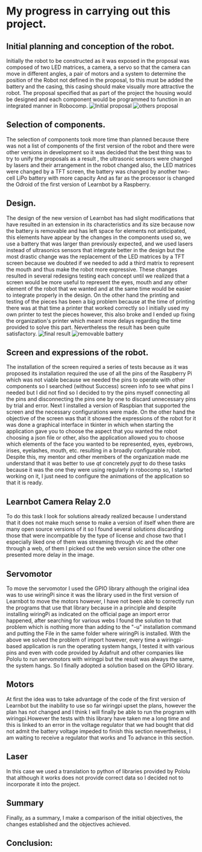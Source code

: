 # My progress in carrying out this project.
## Initial planning and conception of the robot.
Initially the robot to be constructed as it was exposed in the proposal was composed of two LED matrices, a camera, a servo so that the camera can move in different angles, a pair of motors and a system to determine the position of the Robot not defined in the proposal, to this must be added the battery and the casing, this casing should make visually more attractive the robot. The proposal specified that as part of the project the housing would be designed and each component would be programmed to function in an integrated manner in Robocomp.
![Initial proposal](https://github.com/brickbit/universidad-IP/blob/master/photo_2017-04-01_13-02-36.jpg)
![others proposal](https://github.com/brickbit/universidad-IP/blob/master/drawing.png)

## Selection of components.
The selection of components took more time than planned because there was not a list of components of the first version of the robot and there were other versions in development so it was decided that the best thing was to try to unify the proposals as a result , the ultrasonic sensors were changed by lasers and their arrangement in the robot changed also, the LED matrices were changed by a TFT screen, the battery was changed by another two-cell LiPo battery with more capacity And as far as the processor is changed the Odroid of the first version of Learnbot by a Raspberry.

## Design.
The design of the new version of Learnbot has had slight modifications that have resulted in an extension in its characteristics and its size because now the battery is removable and has left space for elements not anticipated, this elements have appear by the changes in the components used so, we use a battery that was larger than previously expected, and we used lasers instead of ultrasonics sensors that integrate better in the design but the most drastic change was the replacement of the LED matrices by a TFT screen because we doubted if we needed to add a third matrix to represent the mouth and thus make the robot more expressive.
These changes resulted in several redesigns testing each concept until we realized that a screen would be more useful to represent the eyes, mouth and any other element of the robot that we wanted and at the same time would be easier to integrate properly in the design.
On the other hand the printing and testing of the pieces has been a big problem because at the time of printing there was at that time a printer that worked correctly so I initially used my own printer to test the pieces however, this also broke and I ended up fixing the organization's printer which meant more delays regarding the time provided to solve this part. Nevertheless the result has been quite satisfactory.
![final result](https://github.com/brickbit/universidad-IP/blob/master/learnbot.jpg)
![removable battery](https://github.com/brickbit/universidad-IP/blob/master/bateria_extraible2.jpg)

## Screen and expressions of the robot.
The installation of the screen required a series of tests because as it was proposed its installation required the use of all the pins of the Raspberry Pi which was not viable because we needed the pins to operate with other components so I searched (without Success) screen info to see what pins I needed but I did not find so I decided to try the pins myself connecting all the pins and disconnecting the pins one by one to discard unnecessary pins by trial and error.
Next I installed a version of Raspbian that supported the screen and the necessary configurations were made.
On the other hand the objective of the screen was that it showed the expressions of the robot for it was done a graphical interface in tkinter in which when starting the application gave you to choose the aspect that you wanted the robot choosing a json file or other, also the application allowed you to choose which elements of the face you wanted to be represented, eyes, eyebrows, irises, eyelashes, mouth, etc. resulting in a broadly configurable robot.
Despite this, my mentor and other members of the organization made me understand that it was better to use _qt_ concretely _pyqt_ to do these tasks because it was the one they were using regularly in robocomp so, I started working on it, I just need to configure the animations of the application so that it is ready.

## Learnbot Camera Relay 2.0
To do this task I look for solutions already realized because I understand that it does not make much sense to make a version of itself when there are many open source versions  of it so I found several solutions discarding those that were incompatible by the type of license and chose two that I especially liked one of them was streaming through vlc and the other through a web, of them I picked out the web version since the other one presented more delay in the image.

## Servomotor
To move the servomotor I used the GPIO library although the original idea was to use wiringPi since it was the library used in the first version of Learnbot to move the motors however, I have not been able to correctly run the programs that use that library because in a principle and despite installing wiringPi as indicated on the official page an import error happened, after searching for various webs I found the solution to that problem which is nothing more than adding to the "-u" installation command and putting the File in the same folder where wiringPi is installed. With the above we solved the problem of import however, every time a wiringpi-based application is run the operating system hangs, I tested it with various pins and even with code provided by Adafruit and other companies like Pololu to run servomotors with wiringpi but the result was always the same, the system hangs. So I finally adopted a solution based on the GPIO library.

## Motors
At first the idea was to take advantage of the code of the first version of Learnbot but the inability to use so far wiringpi upset the plans, however the plan has not changed and I think I will finally be able to run the program with wiringpi.However the tests with this library have taken me a long time and this is linked to an error in the voltage regulator that we had bought that did not admit the battery voltage impeded to finish this section nevertheless, I am waiting to receive a regulator that works and To advance in this section.

## Laser
In this case we used a translation to python of libraries provided by Pololu that although it works does not provide correct data so I decided not to incorporate it into the project.

## Summary
Finally, as a summary, I make a comparison of the initial objectives, the changes established and the objectives achieved.

## Conclusion:
